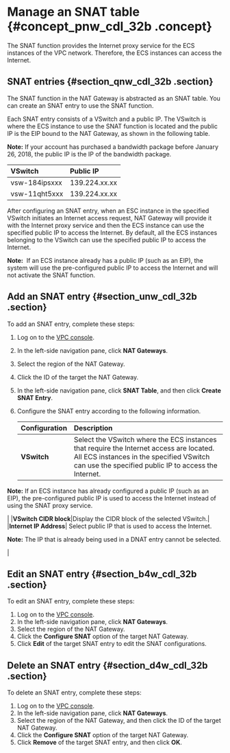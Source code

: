 # Manage an SNAT table {#concept_pnw_cdl_32b .concept}

The SNAT function provides the Internet proxy service for the ECS instances of the VPC network. Therefore, the ECS instances can access the Internet.

## SNAT entries {#section_qnw_cdl_32b .section}

The SNAT function in the NAT Gateway is abstracted as an SNAT table. You can create an SNAT entry to use the SNAT function.

Each SNAT entry consists of a VSwitch and a public IP. The VSwitch is where the ECS instance to use the SNAT function is located and the public IP is the EIP bound to the NAT Gateway, as shown in the following table.

**Note:** If your account has purchased a bandwidth package before January 26, 2018, the public IP is the IP of the bandwidth package.

|VSwitch|Public IP|
|:------|:--------|
|vsw-184ipsxxx|139.224.xx.xx|
|vsw-11qht5xxx|139.224.xx.xx|

After configuring an SNAT entry, when an ESC instance in the specified VSwitch initiates an Internet access request, NAT Gateway will provide it with the Internet proxy service and then the ECS instance can use the specified public IP to access the Internet. By default, all the ECS instances belonging to the VSwitch can use the specified public IP to access the Internet.

**Note:**  If an ECS instance already has a public IP \(such as an EIP\), the system will use the pre-configured public IP to access the Internet and will not activate the SNAT function.

## Add an SNAT entry {#section_unw_cdl_32b .section}

To add an SNAT entry, complete these steps:

1.  Log on to the [VPC console](https://partners-intl.aliyun.com/login-required#/vpc).
2.  In the left-side navigation pane, click **NAT Gateways**.
3.  Select the region of the NAT Gateway.
4.  Click the ID of the target the NAT Gateway.
5.  In the left-side navigation pane, click **SNAT Table**, and then click **Create SNAT Entry**.
6.  Configure the SNAT entry according to the following information.

    |Configuration|Description|
    |:------------|:----------|
    |**VSwitch**| Select the VSwitch where the ECS instances that require the Internet access are located. All ECS instances in the specified VSwitch can use the specified public IP to access the Internet.

 **Note:** If an ECS instance has already configured a public IP \(such as an EIP\), the pre-configured public IP is used to access the Internet instead of using the SNAT proxy service.

 |
    |**VSwitch CIDR block**|Display the CIDR block of the selected VSwitch.|
    |**Internet IP Address**| Select public IP that is used to access the Internet.

 **Note:** The IP that is already being used in a DNAT entry cannot be selected.

 |


## Edit an SNAT entry {#section_b4w_cdl_32b .section}

To edit an SNAT entry, complete these steps:

1.  Log on to the [VPC console](https://partners-intl.aliyun.com/login-required#/vpc).
2.  In the left-side navigation pane, click **NAT Gateways**.
3.  Select the region of the NAT Gateway.
4.  Click the **Configure SNAT** option of the target NAT Gateway.
5.  Click **Edit** of the target SNAT entry to edit the SNAT configurations.

## Delete an SNAT entry {#section_d4w_cdl_32b .section}

To delete an SNAT entry, complete these steps:

1.  Log on to the [VPC console](https://partners-intl.aliyun.com/login-required#/vpc).
2.  In the left-side navigation pane, click **NAT Gateways**.
3.  Select the region of the NAT Gateway, and then click the ID of the target NAT Gateway.
4.  Click the **Configure SNAT** option of the target NAT Gateway.
5.  Click **Remove** of the target SNAT entry, and then click **OK**.

